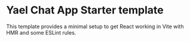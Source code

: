 # Yael Chat App Starter template

This template provides a minimal setup to get React working in Vite with HMR and some ESLint rules.
